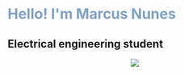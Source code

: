 
  
<h1 style="color:#81a1c1">Hello! I'm Marcus Nunes </h1>
<h2 >Electrical engineering student</h2>
<p align="center" href="https://git.io/streak-stats"><img src="http://github-readme-streak-stats.herokuapp.com?user=mvsnunes&theme=nord&hide_border=true&date_format=j%20M%5B%20Y%5D"/> </p>
